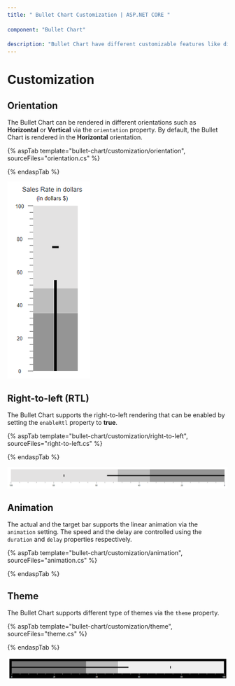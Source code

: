 ```yaml
---
title: " Bullet Chart Customization | ASP.NET CORE "

component: "Bullet Chart"

description: "Bullet Chart have different customizable features like different orientation, flow directions and animation features"
---
```


# Customization

## Orientation

The Bullet Chart can be rendered in different orientations such as **Horizontal** or **Vertical** via the `orientation` property. By default, the Bullet Chart is rendered in the **Horizontal** orientation.

{% aspTab template="bullet-chart/customization/orientation", sourceFiles="orientation.cs" %}

{% endaspTab %}

![Bullet Chart with Orientation](images/blazor-bullet-chart-orientation.png)

## Right-to-left (RTL)

The Bullet Chart supports the right-to-left rendering that can be enabled by setting the `enableRtl` property to **true**.

{% aspTab template="bullet-chart/customization/right-to-left", sourceFiles="right-to-left.cs" %}

{% endaspTab %}

![Right to Left Flow Direction in Bullet Chart](images/blazor-bullet-chart-right-to-left-direction.png)

## Animation

The actual and the target bar supports the linear animation via the `animation` setting. The speed and the delay are controlled using the `duration` and `delay` properties respectively.

{% aspTab template="bullet-chart/customization/animation", sourceFiles="animation.cs" %}

{% endaspTab %}

## Theme

The Bullet Chart supports different type of themes via the `theme` property.

{% aspTab template="bullet-chart/customization/theme", sourceFiles="theme.cs" %}

{% endaspTab %}

![Applying Theme to Bullet Chart](images/blazor-bullet-chart-theme.png)